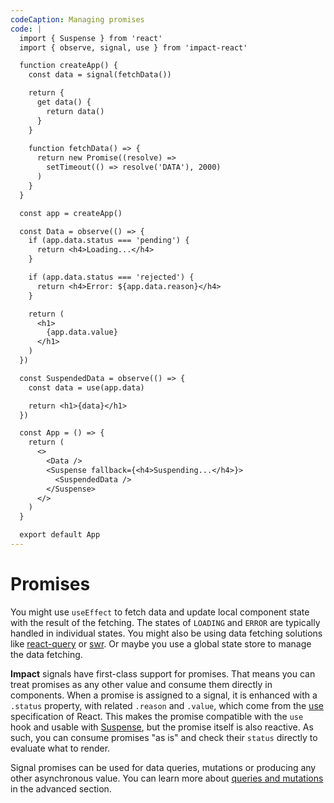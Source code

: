 ```yaml
---
codeCaption: Managing promises
code: |
  import { Suspense } from 'react'
  import { observe, signal, use } from 'impact-react'

  function createApp() {
    const data = signal(fetchData())

    return {
      get data() {
        return data()
      }
    }
    
    function fetchData() => {
      return new Promise((resolve) =>
        setTimeout(() => resolve('DATA'), 2000)
      )
    }
  }

  const app = createApp()

  const Data = observe(() => {
    if (app.data.status === 'pending') {
      return <h4>Loading...</h4>
    }

    if (app.data.status === 'rejected') {
      return <h4>Error: ${app.data.reason}</h4>
    }

    return (
      <h1>
        {app.data.value}
      </h1>
    )
  })

  const SuspendedData = observe(() => {
    const data = use(app.data)

    return <h1>{data}</h1>
  })

  const App = () => {
    return (
      <>
        <Data />
        <Suspense fallback={<h4>Suspending...</h4>}>
          <SuspendedData />
        </Suspense>
      </>
    )
  }

  export default App
---
```


# Promises

<ClientOnly>
  <Playground />
</ClientOnly>

You might use `useEffect` to fetch data and update local component state with the result of the fetching. The states of `LOADING` and `ERROR` are typically handled in individual states. You might also be using data fetching solutions like [react-query](https://tanstack.com/query/v3/) or [swr](https://swr.vercel.app/). Or maybe you use a global state store to manage the data fetching.

**Impact** signals have first-class support for promises. That means you can treat promises as any other value and consume them directly in components. When a promise is assigned to a signal, it is enhanced with a `.status` property, with related `.reason` and `.value`, which come from the [use](https://react.dev/reference/react/use) specification of React. This makes the promise compatible with the `use` hook and usable with [Suspense](https://react.dev/reference/react/Suspense), but the promise itself is also reactive. As such, you can consume promises "as is" and check their `status` directly to evaluate what to render.

Signal promises can be used for data queries, mutations or producing any other asynchronous value. You can learn more about [queries and mutations](../advanced/queries-and-mutations.md) in the advanced section.
